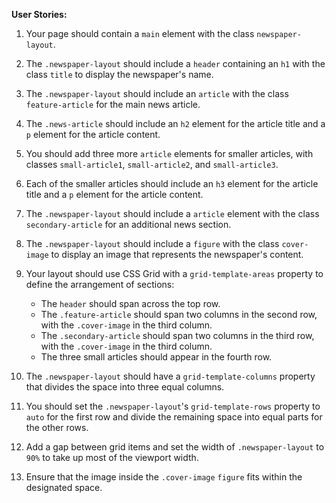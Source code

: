 **User Stories:**

1. Your page should contain a `main` element with the class `newspaper-layout`.

2. The `.newspaper-layout` should include a `header` containing an `h1` with the class `title` to display the newspaper's name.

3. The `.newspaper-layout` should include an `article` with the class `feature-article` for the main news article.

4. The `.news-article` should include an `h2` element for the article title and a `p` element for the article content.

5. You should add three more `article` elements for smaller articles, with classes `small-article1`, `small-article2`, and `small-article3`.

6. Each of the smaller articles should include an `h3` element for the article title and a `p` element for the article content.

7. The `.newspaper-layout` should include a `article` element with the class `secondary-article` for an additional news section.

8. The `.newspaper-layout` should include a `figure` with the class `cover-image` to display an image that represents the newspaper's content.

9. Your layout should use CSS Grid with a `grid-template-areas` property to define the arrangement of sections:

   - The `header` should span across the top row.
   - The `.feature-article` should span two columns in the second row, with the `.cover-image` in the third column.
   - The `.secondary-article` should span two columns in the third row, with the `.cover-image` in the third column.
   - The three small articles should appear in the fourth row.

10. The `.newspaper-layout` should have a `grid-template-columns` property that divides the space into three equal columns.

11. You should set the `.newspaper-layout`'s `grid-template-rows` property to `auto` for the first row and divide the remaining space into equal parts for the other rows.

12. Add a gap between grid items and set the width of `.newspaper-layout` to `90%` to take up most of the viewport width.

13. Ensure that the image inside the `.cover-image` `figure` fits within the designated space.
